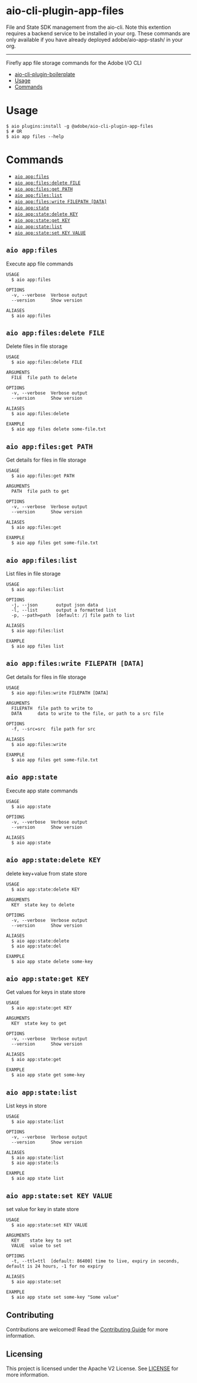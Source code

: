 # aio-cli-plugin-app-files

File and State SDK management from the aio-cli.
Note this extention requires a backend service to be installed in your org.
These commands are only available if you have already deployed adobe/aio-app-stash/ in your org.

---

Firefly app file storage commands for the Adobe I/O CLI

<!-- toc -->
* [aio-cli-plugin-boilerplate](#aio-cli-plugin-boilerplate)
* [Usage](#usage)
* [Commands](#commands)
<!-- tocstop -->

# Usage
```sh-session
$ aio plugins:install -g @adobe/aio-cli-plugin-app-files
$ # OR
$ aio app files --help
```

# Commands
<!-- commands -->
* [`aio app:files`](#aio-appfiles)
* [`aio app:files:delete FILE`](#aio-appfilesdelete-file)
* [`aio app:files:get PATH`](#aio-appfilesget-path)
* [`aio app:files:list`](#aio-appfileslist)
* [`aio app:files:write FILEPATH [DATA]`](#aio-appfileswrite-filepath-data)
* [`aio app:state`](#aio-appstate)
* [`aio app:state:delete KEY`](#aio-appstatedelete-key)
* [`aio app:state:get KEY`](#aio-appstateget-key)
* [`aio app:state:list`](#aio-appstatelist)
* [`aio app:state:set KEY VALUE`](#aio-appstateset-key-value)

## `aio app:files`

Execute app file commands

```
USAGE
  $ aio app:files

OPTIONS
  -v, --verbose  Verbose output
  --version      Show version

ALIASES
  $ aio app:files
```

## `aio app:files:delete FILE`

Delete files in file storage

```
USAGE
  $ aio app:files:delete FILE

ARGUMENTS
  FILE  file path to delete

OPTIONS
  -v, --verbose  Verbose output
  --version      Show version

ALIASES
  $ aio app:files:delete

EXAMPLE
  $ aio app files delete some-file.txt
```

## `aio app:files:get PATH`

Get details for files in file storage

```
USAGE
  $ aio app:files:get PATH

ARGUMENTS
  PATH  file path to get

OPTIONS
  -v, --verbose  Verbose output
  --version      Show version

ALIASES
  $ aio app:files:get

EXAMPLE
  $ aio app files get some-file.txt
```

## `aio app:files:list`

List files in file storage

```
USAGE
  $ aio app:files:list

OPTIONS
  -j, --json       output json data
  -l, --list       output a formatted list
  -p, --path=path  [default: /] file path to list

ALIASES
  $ aio app:files:list

EXAMPLE
  $ aio app files list
```

## `aio app:files:write FILEPATH [DATA]`

Get details for files in file storage

```
USAGE
  $ aio app:files:write FILEPATH [DATA]

ARGUMENTS
  FILEPATH  file path to write to
  DATA      data to write to the file, or path to a src file

OPTIONS
  -f, --src=src  file path for src

ALIASES
  $ aio app:files:write

EXAMPLE
  $ aio app files get some-file.txt
```

## `aio app:state`

Execute app state commands

```
USAGE
  $ aio app:state

OPTIONS
  -v, --verbose  Verbose output
  --version      Show version

ALIASES
  $ aio app:state
```

## `aio app:state:delete KEY`

delete key+value from state store

```
USAGE
  $ aio app:state:delete KEY

ARGUMENTS
  KEY  state key to delete

OPTIONS
  -v, --verbose  Verbose output
  --version      Show version

ALIASES
  $ aio app:state:delete
  $ aio app:state:del

EXAMPLE
  $ aio app state delete some-key
```

## `aio app:state:get KEY`

Get values for keys in state store

```
USAGE
  $ aio app:state:get KEY

ARGUMENTS
  KEY  state key to get

OPTIONS
  -v, --verbose  Verbose output
  --version      Show version

ALIASES
  $ aio app:state:get

EXAMPLE
  $ aio app state get some-key
```

## `aio app:state:list`

List keys in store

```
USAGE
  $ aio app:state:list

OPTIONS
  -v, --verbose  Verbose output
  --version      Show version

ALIASES
  $ aio app:state:list
  $ aio app:state:ls

EXAMPLE
  $ aio app state list
```

## `aio app:state:set KEY VALUE`

set value for key in state store

```
USAGE
  $ aio app:state:set KEY VALUE

ARGUMENTS
  KEY    state key to set
  VALUE  value to set

OPTIONS
  -t, --ttl=ttl  [default: 86400] time to live, expiry in seconds, default is 24 hours, -1 for no expiry

ALIASES
  $ aio app:state:set

EXAMPLE
  $ aio app state set some-key "Some value"
```
<!-- commandsstop -->

## Contributing

Contributions are welcomed! Read the [Contributing Guide](CONTRIBUTING.md) for more information.

## Licensing

This project is licensed under the Apache V2 License. See [LICENSE](LICENSE) for more information.
